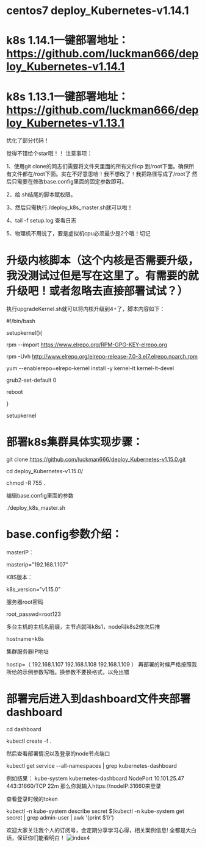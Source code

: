 # centos7 deploy_Kubernetes-v1.14.1

# k8s 1.14.1一键部署地址：https://github.com/luckman666/deploy_Kubernetes-v1.14.1
# k8s 1.13.1一键部署地址：https://github.com/luckman666/deploy_Kubernetes-v1.13.1


优化了部分代码！

觉得不错给个star哦！！
注意事项：

1、使用git clone的同志们需要将文件夹里面的所有文件cp 到/root下面。确保所有文件都在/root下面。实在不好意思哈！我不想改了！我把路径写成了/root了
然后只需要在修改base.config里面的固定参数即可。

2、给.sh结尾的脚本赋权限。

3、然后只需执行./deploy_k8s_master.sh就可以啦！

4、tail -f setup.log 查看日志

5、物理机不用说了，要是虚拟机cpu必须最少是2个哦！切记


# 升级内核脚本（这个内核是否需要升级，我没测试过但是写在这里了。有需要的就升级吧！或者忽略去直接部署试试？）

执行upgradeKernel.sh就可以将内核升级到4+了，脚本内容如下：

#!/bin/bash

setupkernel(){

 rpm --import https://www.elrepo.org/RPM-GPG-KEY-elrepo.org
 
 rpm -Uvh http://www.elrepo.org/elrepo-release-7.0-3.el7.elrepo.noarch.rpm
 
 yum --enablerepo=elrepo-kernel install -y kernel-lt kernel-lt-devel
 
 grub2-set-default 0
 
 reboot
 
}

setupkernel

# 部署k8s集群具体实现步骤：

git clone https://github.com/luckman666/deploy_Kubernetes-v1.15.0.git

cd deploy_Kubernetes-v1.15.0/

chmod -R 755 .

编辑base.config里面的参数

./deploy_k8s_master.sh


# base.config参数介绍：

masterIP：

masterip="192.168.1.107"

K8S版本：

k8s_version="v1.15.0"

服务器root密码

root_passwd=root123

多台主机的主机名前缀，主节点就叫k8s1，node叫k8s2依次后推

hostname=k8s

集群服务器IP地址

hostip=（
192.168.1.107
192.168.1.108
192.168.1.109
）
再部署的时候严格按照我所给的示例参数写哦。换参数不要换格式，以免出错

# 部署完后进入到dashboard文件夹部署dashboard

cd dashboard

kubectl create -f .

然后查看部署情况以及登录的node节点端口

kubectl get service --all-namespaces | grep kubernetes-dashboard

例如结果：
kube-system   kubernetes-dashboard   NodePort    10.101.25.47   <none>        443:31660/TCP   22m
那么你就输入https://nodeIP:31660来登录
	
查看登录时候的token

kubectl -n kube-system describe secret $(kubectl -n kube-system get secret | grep admin-user | awk '{print $1}')

欢迎大家关注我个人的订阅号，会定期分享学习心得，相关案例信息!
全都是大白话，保证你们能看明白！
![index4](https://github.com/luckman666/devops_kkit/blob/master/gzh.jpg)
